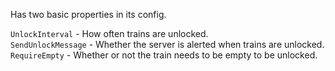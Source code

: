 Has two basic properties in its config.

`UnlockInterval` - How often trains are unlocked.  
`SendUnlockMessage` - Whether the server is alerted when trains are unlocked.  
`RequireEmpty` - Whether or not the train needs to be empty to be unlocked.
